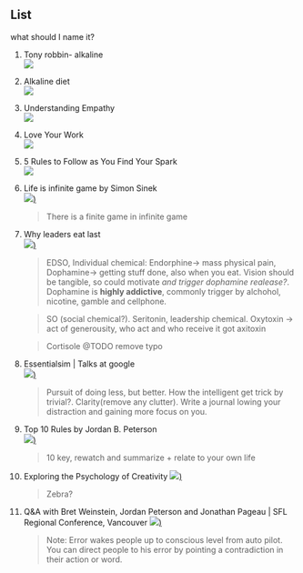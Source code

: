 ## List
  what should I name it?


1. Tony robbin- alkaline<br>
[![](https://img.youtube.com/vi/wTROvy5442k/0.jpg)](https://www.youtube.com/watch?v=wTROvy5442k)

1. Alkaline diet<br>
[![](https://img.youtube.com/vi/qu645wvzMwQ/0.jpg)](https://www.youtube.com/watch?v=qu645wvzMwQ)

0. Understanding Empathy<br>
[![](https://img.youtube.com/vi/pi86Nr9Mdms/0.jpg)](https://www.youtube.com/watch?v=pi86Nr9Mdms)

0. Love Your Work<br>
[![](https://img.youtube.com/vi/jDIZS4IQlQk/0.jpg)](https://www.youtube.com/watch?v=jDIZS4IQlQk)

0. 5 Rules to Follow as You Find Your Spark<br>
[![](https://img.youtube.com/vi/8l-YpiiBH4o/0.jpg)](https://www.youtube.com/watch?v=8l-YpiiBH4o)

0. Life is infinite game by Simon Sinek<br>
  [![](https://img.youtube.com/vi/_osKgFwKoDQ/0.jpg))](https://www.youtube.com/watch?v=_osKgFwKoDQ)
   > There is a finite game in infinite game

0. Why leaders eat last<br>
  [![](https://img.youtube.com/vi/ReRcHdeUG9Y/0.jpg))](https://www.youtube.com/watch?v=ReRcHdeUG9Y)
   > EDSO, Individual chemical: Endorphine-> mass physical pain, Dophamine-> getting stuff done, also when you eat.
   Vision should be tangible, so could motivate *and trigger dophamine realease?*. Dophamine is **highly addictive**, commonly trigger by
   alchohol, nicotine, gamble and cellphone.

   > SO (social chemical?). Seritonin, leadership chemical.
   Oxytoxin -> act of generousity, who act and who receive it got axitoxin

   > Cortisole @TODO remove typo

0. Essentialsim | Talks at google<br>
  [![](https://img.youtube.com/vi/sQKrt1-IDaE/0.jpg))](https://www.youtube.com/watch?v=sQKrt1-IDaE)
   > Pursuit of doing less, but better.
   How the intelligent get trick by trivial?. Clarity(remove any clutter). Write a journal lowing your distraction and gaining more focus on you.

0. Top 10 Rules by Jordan B. Peterson<br>
  [![](https://img.youtube.com/vi/6jN1ckK2YBA/0.jpg))](https://www.youtube.com/watch?v=6jN1ckK2YBA)
   > 10 key, rewatch and summarize + relate to your own life

0. Exploring the Psychology of Creativity
[![](https://img.youtube.com/vi/KxGPe1jD-qY/0.jpg))](https://www.youtube.com/watch?v=KxGPe1jD-qY)
   > Zebra?

0. Q&A with Bret Weinstein, Jordan Peterson and Jonathan Pageau | SFL Regional Conference, Vancouver
[![](https://img.youtube.com/vi/0cLLFSdKZLI/0.jpg))](https://www.youtube.com/watch?v=0cLLFSdKZLI)
   > Note: Error wakes people up to conscious level from auto pilot. You can direct people to his error by pointing a contradiction in their action or word.
